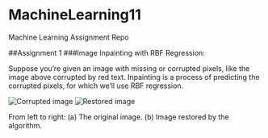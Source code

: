# MachineLearning11
Machine Learning Assignment Repo

##Assignment 1
###Image Inpainting with RBF Regression:

Suppose you’re given an image with missing or corrupted pixels, like the image above corrupted by red text. 
Inpainting is a process of predicting the corrupted pixels, for which we’ll use RBF regression.

![Corrupted image](https://github.com/HarryZ7G/MachineLearning11/images/A1_corrupt.png)
![Restored image](https://github.com/HarryZ7G/MachineLearning11/images/A1_restored.png)

From left to right: (a) The original image. (b) Image restored by the algorithm.
